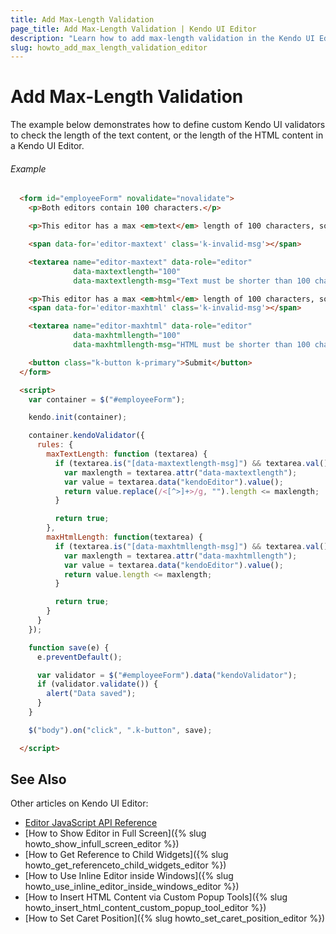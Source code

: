 ```yaml
---
title: Add Max-Length Validation
page_title: Add Max-Length Validation | Kendo UI Editor
description: "Learn how to add max-length validation in the Kendo UI Editor widget."
slug: howto_add_max_length_validation_editor
---
```


# Add Max-Length Validation

The example below demonstrates how to define custom Kendo UI validators to check the length of the text content, or the length of the HTML content in a Kendo UI Editor.

###### Example

```html
  <form id="employeeForm" novalidate="novalidate">
    <p>Both editors contain 100 characters.</p>

    <p>This editor has a max <em>text</em> length of 100 characters, so adding more formatting does not invalidate it</p>

    <span data-for='editor-maxtext' class='k-invalid-msg'></span>

    <textarea name="editor-maxtext" data-role="editor"
              data-maxtextlength="100"
              data-maxtextlength-msg="Text must be shorter than 100 chars">LoremLorem&lt;strong&gt;Lorem&lt;/strong&gt;LoremLoremLoremLoremLoremLoremLoremLoremLoremLoremLoremLoremLoremLoremLoremLoremLorem</textarea>

    <p>This editor has a max <em>html</em> length of 100 characters, so adding more formatting invalidates it</p>
    <span data-for='editor-maxhtml' class='k-invalid-msg'></span>

    <textarea name="editor-maxhtml" data-role="editor"
              data-maxhtmllength="100"
              data-maxhtmllength-msg="HTML must be shorter than 100 chars">LoremLoremLoremLoremLoremLoremLoremLoremLoremLoremLoremLoremLoremLoremLoremLoremLoremLoremLoremLorem</textarea>

    <button class="k-button k-primary">Submit</button>
  </form>

  <script>
    var container = $("#employeeForm");

    kendo.init(container);

    container.kendoValidator({
      rules: {
        maxTextLength: function (textarea) {
          if (textarea.is("[data-maxtextlength-msg]") && textarea.val() != "") {
            var maxlength = textarea.attr("data-maxtextlength");
            var value = textarea.data("kendoEditor").value();
            return value.replace(/<[^>]+>/g, "").length <= maxlength;
          }

          return true;
        },
        maxHtmlLength: function(textarea) {
          if (textarea.is("[data-maxhtmllength-msg]") && textarea.val() != "") {
            var maxlength = textarea.attr("data-maxhtmllength");
            var value = textarea.data("kendoEditor").value();
            return value.length <= maxlength;
          }

          return true;
        }
      }
    });

    function save(e) {
      e.preventDefault();

      var validator = $("#employeeForm").data("kendoValidator");
      if (validator.validate()) {
        alert("Data saved");
      }
    }

    $("body").on("click", ".k-button", save);

  </script>
```

## See Also

Other articles on Kendo UI Editor:

* [Editor JavaScript API Reference](/api/javascript/ui/editor)
* [How to Show Editor in Full Screen]({% slug howto_show_infull_screen_editor %})
* [How to Get Reference to Child Widgets]({% slug howto_get_referenceto_child_widgets_editor %})
* [How to Use Inline Editor inside Windows]({% slug howto_use_inline_editor_inside_windows_editor %})
* [How to Insert HTML Content via Custom Popup Tools]({% slug howto_insert_html_content_custom_popup_tool_editor %})
* [How to Set Caret Position]({% slug howto_set_caret_position_editor %})
